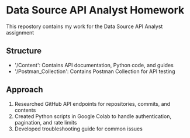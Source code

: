 # Data Source API Analyst Homework

This repostory contains my work for the Data Source API Analyst assignment

## Structure
- '/Content': Contains API documentation, Python code, and guides
- '/Postman_Collection': Contains Postman Collection for API testing

## Approach
1. Researched GitHub API endpoints for repositories, commits, and contents
2. Created Python scripts in Google Colab to handle authentication, pagination, and rate limits
3. Developed troubleshooting guide for common issues
